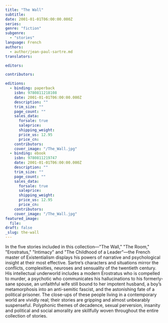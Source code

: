 ```yaml
---
title: "The Wall"
subtitle:
date: 2001-01-01T06:00:00.000Z
series:
genre: "fiction"
subgenre:
  - "stories"
language: French
authors:
  - author/jean-paul-sartre.md
translators:

editors:

contributors:

editions:
  - binding: paperback
    isbn: 9780811218108
    date: 2001-01-01T06:00:00.000Z
    description: ""
    trim_size: ""
    page_count: ""
    sales_data:
      forsale: true
      saleprice:
      shipping_weight:
      price_us: 12.95
      price_cn:
    contributors:
    cover_image: "/The_Wall.jpg"
  - binding: ebook
    isbn: 9780811219747
    date: 2001-01-01T06:00:00.000Z
    description: ""
    trim_size: ""
    page_count: ""
    sales_data:
      forsale: true
      saleprice:
      shipping_weight:
      price_us: 12.95
      price_cn:
    contributors:
    cover_image: "/The_Wall.jpg"
featured_image:
  file:
draft: false
_slug: the-wall
---
```


In the five stories included in this collection––"The Wall," "The Room," "Erostratus," "Intimacy" and "The Childhood of a Leader"––the French master of Existentialism displays his powers of narrative and psychological insight at their most effective. Sartre’s characters and situations mirror the conflicts, complexities, neuroses and sensuality of the twentieth century. His intellectual underworld includes a modern Erostratus who is compelled to murder, a psychotic who communicates his hallucinations to his formerly-sane spouse, an unfaithful wife still bound to her impotent husband, a boy’s metamorphosis into an anti-semitic fascist, and the astonishing fate of a political prisoner. The close-ups of these people living in a contemporary world are vividly real; their stories are gripping and almost unbearably suspenseful. Polyphonic themes of decadence, sexual perversion, insanity and political and social amorality are skillfully woven throughout the entire collection of stories.

